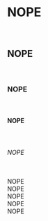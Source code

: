 <!doctype html>

<html lang="en">
<head>
  <meta charset="utf-8">

  <title>The HTML5 Herald</title>
  <meta name="description" content="The HTML5 Herald">
  <meta name="author" content="SitePoint">

  <link rel="stylesheet" href="css/styles.css?v=1.0">

</head>

<body>
  <h1>NOPE</h1></br>
  <h2>NOPE</h2></br>
  <h3>NOPE</h3></br>
  <h4>NOPE</h5></br>
  <h6>NOPE</h6></br>
  <h7>NOPE</h7></br>
  <h8>NOPE</h8></br>
  <h9>NOPE</h9></br>
  <h10>NOPE</h10></br>
  <h11>NOPE</h11></br>
  
</body>
</html>
